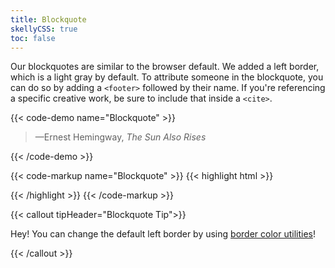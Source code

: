 ```yaml
---
title: Blockquote
skellyCSS: true
toc: false
---
```


Our blockquotes are similar to the browser default. We added a left border, which is a light gray by default. To attribute someone in the blockquote, you can do so by adding a `<footer>` followed by their name. If you're referencing a specific creative work, be sure to include that inside a `<cite>`.

{{< code-demo name="Blockquote" >}}
<blockquote class="block laptop-up-6">
    <p class="skeleton" data-lines="3"></p>
    <footer>—Ernest Hemingway, <cite>The Sun Also Rises</cite></footer>
</blockquote>
{{< /code-demo >}}

{{< code-markup name="Blockquote" >}}
{{< highlight html >}}
<blockquote>
    <p>
        <!-- Quote goes here! -->
    </p>
    <footer>
        <!-- Quote attribution goes here! -->
        <cite></cite>
    </footer>
</blockquote>
{{< /highlight >}} 
{{< /code-markup >}}

{{< callout tipHeader="Blockquote Tip">}} 

<p>Hey! You can change the default left border by using <a href="/docs/utilities/borders/">border color utilities</a>!</p>

{{< /callout >}}
